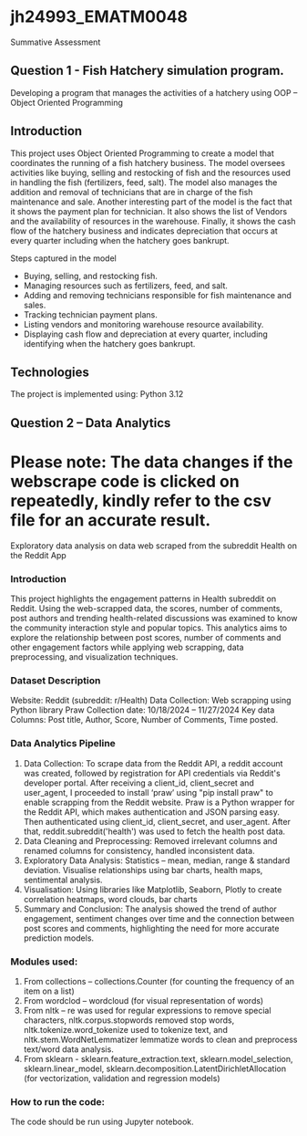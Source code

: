 # jh24993_EMATM0048
Summative Assessment

## Question 1 - Fish Hatchery simulation program.

Developing a program that manages the activities of a hatchery using OOP – Object Oriented Programming

## Introduction

This project uses Object Oriented Programming to create a model that coordinates the running of a fish hatchery business. The model oversees activities like buying, selling and restocking of fish and the resources used in handling the fish (fertilizers, feed, salt). The model also manages the addition and removal of technicians that are in charge of the fish maintenance and sale. Another interesting part of the model is the fact that it shows the payment plan for technician. It also shows the list of Vendors and the availability of resources in the warehouse. Finally, it shows the cash flow of the hatchery business and indicates depreciation that occurs at every quarter including when the hatchery goes bankrupt.

Steps captured in the model
- Buying, selling, and restocking fish.
- Managing resources such as fertilizers, feed, and salt.
- Adding and removing technicians responsible for fish maintenance and sales.
- Tracking technician payment plans.
- Listing vendors and monitoring warehouse resource availability.
- Displaying cash flow and depreciation at every quarter, including identifying when the hatchery goes bankrupt.

## Technologies
The project is implemented using:
Python 3.12
















































































## Question 2 – Data Analytics

# Please note: The data changes if the webscrape code is clicked on repeatedly, kindly refer to the csv file for an accurate result.

Exploratory data analysis on data web scraped from the subreddit Health on the Reddit App

### Introduction
This project highlights the engagement patterns in Health subreddit on Reddit. Using the web-scrapped data, the scores, number of comments, post authors and trending health-related discussions was examined to know the community interaction style and popular topics. This analytics aims to explore the relationship between post scores, number of comments and other engagement factors while applying web scrapping, data preprocessing, and visualization techniques.

### Dataset Description
Website: Reddit (subreddit: r/Health)
Data Collection: Web scrapping using Python library Praw
Collection date: 10/18/2024 – 11/27/2024
Key data Columns: Post title, Author, Score, Number of Comments, Time posted.

### Data Analytics Pipeline
1.	Data Collection: To scrape data from the Reddit API, a reddit account was created, followed by registration for API credentials via Reddit's developer portal. After receiving a client_id, client_secret and user_agent, I proceeded to install ‘praw’ using "pip install praw" to enable scrapping from the Reddit website. Praw is a Python wrapper for the Reddit API, which makes authentication and JSON parsing easy. Then authenticated using client_id, client_secret, and user_agent. After that, reddit.subreddit('health') was used to fetch the health post data.
2.	Data Cleaning and Preprocessing: Removed irrelevant columns and renamed columns for consistency, handled inconsistent data.
3.	Exploratory Data Analysis: Statistics – mean, median, range & standard deviation. Visualise relationships using bar charts, health maps, sentimental analysis.
4.	Visualisation: Using libraries like Matplotlib, Seaborn, Plotly to create correlation heatmaps, word clouds, bar charts
5.	Summary and Conclusion: The analysis showed the trend of author engagement, sentiment changes over time and the connection between post scores and comments, highlighting the need for more accurate prediction models.

### Modules used:
1.	From collections – collections.Counter (for counting the frequency of an item on a list)
2.	From wordclod – wordcloud (for visual representation of words)
3.	From nltk – re  was used for regular expressions to remove special characters, nltk.corpus.stopwords removed stop words, nltk.tokenize.word_tokenize used to tokenize text, and nltk.stem.WordNetLemmatizer lemmatize words to clean and preprocess text/word data analysis.
4.	From sklearn - sklearn.feature_extraction.text, sklearn.model_selection, sklearn.linear_model, sklearn.decomposition.LatentDirichletAllocation (for vectorization, validation and regression models)

### How to run the code:
The code should be run using Jupyter notebook.




